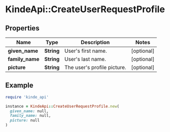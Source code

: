 # KindeApi::CreateUserRequestProfile

## Properties

| Name | Type | Description | Notes |
| ---- | ---- | ----------- | ----- |
| **given_name** | **String** | User&#39;s first name. | [optional] |
| **family_name** | **String** | User&#39;s last name. | [optional] |
| **picture** | **String** | The user&#39;s profile picture. | [optional] |

## Example

```ruby
require 'kinde_api'

instance = KindeApi::CreateUserRequestProfile.new(
  given_name: null,
  family_name: null,
  picture: null
)
```

